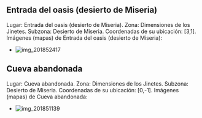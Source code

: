 ## Entrada del oasis (desierto de Miseria)
Lugar: Entrada del oasis (desierto de Miseria).
Zona: Dimensiones de los Jinetes.
Subzona: Desierto de Miseria.
Coordenadas de su ubicación: [3,1].
Imágenes (mapas) de Entrada del oasis (desierto de Miseria):
- ![img_201852417](https://media.discordapp.net/attachments/1115311447145193482/1115346819124301925/201852417.jpg)

## Cueva abandonada
Lugar: Cueva abandonada.
Zona: Dimensiones de los Jinetes.
Subzona: Desierto de Miseria.
Coordenadas de su ubicación: [0,-1].
Imágenes (mapas) de Cueva abandonada:
- ![img_201851139](https://media.discordapp.net/attachments/1115311447145193482/1115346765584027788/201851139.jpg)